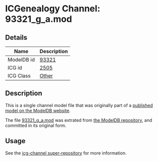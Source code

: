 # ICGenealogy Channel: 93321\_g\_a.mod

## Details

Name | Description
---- | -----------
ModelDB id | [93321](http://senselab.med.yale.edu/ModelDB/ShowModel.cshtml?model=93321)
ICG id | [2505](http://icg.neurotheory.ox.ac.uk/channels/other/2505)
ICG Class | [Other](http://icg.neurotheory.ox.ac.uk/channels/other)

## Description

This is a single channel model file that was originally part of a [published model on the ModelDB website](http://senselab.med.yale.edu/mModelDB/ShowModel.cshtml?model=93321).

The file [93321\_g\_a.mod](93321_g_a.mod) was extrated from [the ModelDB repository](http://senselab.med.yale.edu/ModelDB/ShowModel.cshtml?model=93321), and committed in its original form.

## Usage

See the [icg-channel super-repository](https://github.com/icgenealogy/icg-channels) for more information.